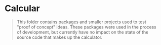 # Calcular
> This folder contains packages and smaller projects used to test "proof of concept" ideas. These packages were used in the process of development, but currently have no impact on the state of the source code that makes up the calculator.
